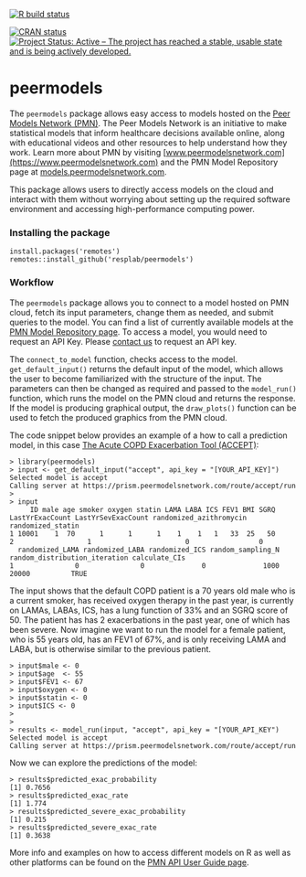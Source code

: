 <!-- badges: start -->
[![R build status](https://github.com/resplab/prism/workflows/R-CMD-check/badge.svg)](https://github.com/resplab/prism/actions)
<!-- badges: end -->
[![CRAN status](https://www.r-pkg.org/badges/version/peermodels)](https://CRAN.R-project.org/package=peermodels)
[![Project Status: Active – The project has reached a stable, usable state and is being actively developed.](https://www.repostatus.org/badges/latest/active.svg)](https://www.repostatus.org/#active)

# peermodels
The `peermodels` package allows easy access to models hosted on the [Peer Models Network (PMN)](https://www.peermodelsnetwork.com). The Peer Models Network is an initiative to make statistical models that inform healthcare decisions available online, along with educational videos and other resources to help understand how they work. Learn more about PMN by visiting [www.peermodelsnetwork.com](https://www.peermodelsnetwork.com) and the PMN Model Repository page at [models.peermodelsnetwork.com](https://models.peermodelsnetwork.com).

This package allows users to directly access models on the cloud and interact with them without worrying about setting up the required software environment and accessing high-performance computing power.


### Installing the package

```
install.packages('remotes')
remotes::install_github('resplab/peermodels')
```

### Workflow

The `peermodels` package allows you to connect to a model hosted on PMN cloud, fetch its input parameters, change them as needed, and submit queries to the model. You can find a list of currently available models at the [PMN Model Repository page](https://models.peermodelsnetwork.com). To access a model, you would need to request an API Key. Please [contact us](https://www.peermodelsnetwork.com/join) to request an API key.

 The `connect_to_model` function, checks access to the model. `get_default_input()` returns the default input of the model, which allows the user to become familiarized with the structure of the input. The parameters can then be changed as required and passed to the `model_run()` function, which runs the model on the PMN cloud and returns the response. If the model is producing graphical output, the `draw_plots()` function can be used to fetch the produced graphics from the PMN cloud.
 
The code snippet below provides an example of a how to call a prediction model, in this case [The Acute COPD Exacerbation Tool (ACCEPT)](https://www.thelancet.com/journals/lanres/article/PIIS2213-2600%2819%2930397-2/fulltext):

```
> library(peermodels)
> input <- get_default_input("accept", api_key = "[YOUR_API_KEY]")
Selected model is accept
Calling server at https://prism.peermodelsnetwork.com/route/accept/run
> 
> input
     ID male age smoker oxygen statin LAMA LABA ICS FEV1 BMI SGRQ LastYrExacCount LastYrSevExacCount randomized_azithromycin randomized_statin
1 10001    1  70      1      1      1    1    1   1   33  25   50               2                  1                       0                 0
  randomized_LAMA randomized_LABA randomized_ICS random_sampling_N random_distribution_iteration calculate_CIs
1               0               0              0              1000                         20000          TRUE
```
The input shows that the default COPD patient is a 70 years old male who is a current smoker, has received oxygen therapy in the past year, is currently on LAMAs, LABAs, ICS, has a lung function of 33% and an SGRQ score of 50. The patient has has 2 exacerbations in the past year, one of which has been severe. Now imagine we want to run the model for a female patient, who is 55 years old, has an FEV1 of 67%, and is only receiving LAMA and LABA, but is otherwise similar to the previous patient. 

```
> input$male <- 0
> input$age  <- 55
> input$FEV1 <- 67
> input$oxygen <- 0
> input$statin <- 0
> input$ICS <- 0
> 
> 
> results <- model_run(input, "accept", api_key = "[YOUR_API_KEY")
Selected model is accept
Calling server at https://prism.peermodelsnetwork.com/route/accept/run
```
Now we can explore the predictions of the model: 
```
> results$predicted_exac_probability
[1] 0.7656
> results$predicted_exac_rate
[1] 1.774
> results$predicted_severe_exac_probability
[1] 0.215
> results$predicted_severe_exac_rate
[1] 0.3638
```
More info and examples on how to access different models on R as well as other platforms can be found on the [PMN API User Guide page](https://resplab.github.io/prismguide/).
